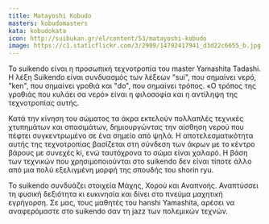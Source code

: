 ```yaml
---
title: Matayoshi Kobudo
masters: kobudomasters
kata: kobudokata
icon: http://suibukan.gr/el/content/53/matayoshi-kobudo
image: https://c1.staticflickr.com/3/2909/14792417941_d3d22c6655_b.jpg
---
```


Το suikendo είναι η προσωπική τεχνοτροπία του master Yamashita Tadashi. Η λέξη Suikendo είναι συνδυασμός των λέξεων "sui", που σημαίνει νερό, "ken", που σημαίνει γροθιά και "do", που σημαίνει τρόπος. «O τρόπος της γροθιάς που κυλάει σα νερό» είναι η φιλοσοφία και η αντίληψη της τεχνοτροπίας αυτής.

Κατά την κίνηση του σώματος τα άκρα εκτελούν πολλαπλές τεχνικές χτυπημάτων και σπασιμάτων, δημιουργώντας την αίσθηση νερού που πέφτει συγκεντρωμένο σε ένα σημείο από ψηλά. Η αποτελεσματικότητα αυτής της τεχνοτροπίας βασίζεται στη σύνδεση των άκρων με το κέντρο βάρους με συνεχές ki, ενώ ταυτόχρονα το σώμα είναι χαλαρό. Η βάση των τεχνικών που χρησιμοποιούνται στο suikendo δεν είναι τίποτε άλλο από μια πολύ εξελιγμένη μορφή της σπουδής του shorin ryu.

Το suikendo συνδυάζει στοιχεία Μάχης, Χορού και Αναπνοής. Αναπτύσσει τη φυσική δεξιότητα κι ευκινησία και δίνει στο πνεύμα μαχητική εγρήγορση.
Σε μας, τους μαθητές του hanshi Yamashita, αρέσει να αναφερόμαστε στο suikendo σαν τη jazz των πολεμικών τεχνών.